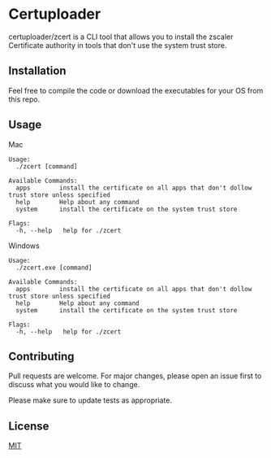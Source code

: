 # Certuploader

certuploader/zcert is a CLI tool that allows you to install the zscaler Certificate authority in tools that don't use the system trust store. 


## Installation

Feel free to compile the code or download the executables for your OS from this repo.


## Usage


Mac 

```console
Usage:
  ./zcert [command]

Available Commands:
  apps        install the certificate on all apps that don't dollow trust store unless specified
  help        Help about any command
  system      install the certificate on the system trust store

Flags:
  -h, --help   help for ./zcert
```

Windows

```console
Usage:
  ./zcert.exe [command]

Available Commands:
  apps        install the certificate on all apps that don't dollow trust store unless specified
  help        Help about any command
  system      install the certificate on the system trust store

Flags:
  -h, --help   help for ./zcert
```

## Contributing

Pull requests are welcome. For major changes, please open an issue first
to discuss what you would like to change.

Please make sure to update tests as appropriate.

## License

[MIT](https://choosealicense.com/licenses/mit/)